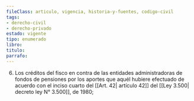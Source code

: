 ```yaml
---
fileClass: articulo, vigencia, historia-y-fuentes, codigo-civil
tags:
- derecho-civil
- derecho-privado
estado: vigente
tipo: enumerado
libro:
titulo:
parrafo:
---
```

6. Los créditos del fisco en contra de las entidades administradoras de fondos de pensiones por los aportes que aquél hubiere efectuado de acuerdo con el inciso cuarto del [[Art. 42| artículo 42]] del [[Ley 3.500| decreto ley N° 3.500]], de 1980;